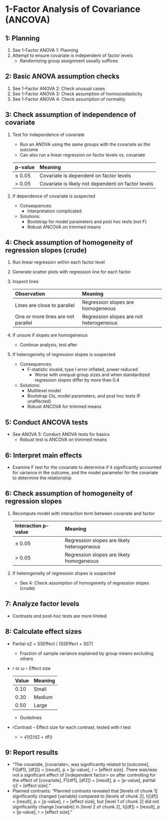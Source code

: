 1-Factor Analysis of Covariance (ANCOVA)
========================================

1: Planning
-----------

1. See 1-Factor ANOVA 1: Planning
2. Attempt to ensure covariate is independent of factor levels
    - Randomizing group assignment usually suffices

2: Basic ANOVA assumption checks
--------------------------------

1. See 1-Factor ANOVA 2: Check unusual cases
2. See 1-Factor ANOVA 3: Check assumption of homoscedasticity
3. See 1-Factor ANOVA 4: Check assumption of normality

3: Check assumption of independence of covariate
------------------------------------------------

1. Test for independence of covariate
    - Run an ANOVA using the same groups with the covariate as the outcome
    - Can also run a linear regression on factor levels vs. covariate

    | p-value | Meaning                                            |
    |:------- |:-------------------------------------------------- |
    | ≤ 0.05  | Covariate is dependent on factor levels            |
    | > 0.05  | Covariate is likely not dependent on factor levels |

2. If dependence of covariate is suspected
    - Consequences:
        - Interpretation complicated
    - Solutions:
        - Bootstrap for model parameters and post hoc tests (not F)
        - Robust ANCOVA on trimmed means

4: Check assumption of homogeneity of regression slopes (crude)
---------------------------------------------------------------

1. Run linear regression within each factor level
2. Generate scatter plots with regression line for each factor
3. Inspect lines

    | Observation                        | Meaning                                 |
    |:---------------------------------- |:--------------------------------------- |
    | Lines are close to parallel        | Regression slopes are homogeneous       |
    | One or more lines are not parallel | Regression slopes are not heterogeneous |

4. If unsure if slopes are homogeneous
    - Continue analysis, test after
5. If heterogeneity of regression slopes is suspected
    - Consequences:
        - F-statistic invalid, type I error inflated, power reduced
            - Worse with unequal group sizes and when standardized regression slopes differ by more than 0.4
    - Solutions:
        - Multilevel model
        - Bootstrap CIs, model parameters, and post hoc tests (F unaffected)
        - Robust ANCOVA for trimmed means

5: Conduct ANCOVA tests
-----------------------

- See ANOVA 5: Conduct ANOVA tests for basics
    - Robust test is ANCOVA on trimmed means

6: Interpret main effects
-------------------------

- Examine F test for the covariate to determine if it significantly accounted for variance in the outcome, and the model parameter for the covariate to determine the relationship

6: Check assumption of homogeneity of regression slopes
-------------------------------------------------------

1. Recompute model with interaction term between covariate and factor

    | Interaction p-value | Meaning                                    |
    |:------------------- |:------------------------------------------ |
    | ≤ 0.05              | Regression slopes are likely heterogeneous |
    | > 0.05              | Regression slopes are likely homogeneous   |

2. If heterogeneity of regression slopes is suspected
    - See 4: Check assumption of homogeneity of regression slopes (crude)

7: Analyze factor levels
------------------------

- Contrasts and post-hoc tests are more limited

8: Calculate effect sizes
-------------------------

- Partial η2 = SSEffect / (SSEffect + SST)
    - Fraction of sample variance explained by group means excluding others
- r or ω – Effect size

    | Value | Meaning |
    |:----- |:------- |
    | 0.10  | Small   |
    | 0.30  | Medium  |
    | 0.50  | Large   |

    - Guidelines
- rContrast – Effect size for each contrast, tested with t test
    - = √(t2/(t2 + df))

9: Report results
-----------------

- “The covariate, [covariate>, was significantly related to [outcome], F([df1], [df2]) = [result], p = [p-value], r = [effect size]. There was/was not a significant effect of [independent factor> on <variable> after controlling for the effect of [covariate], F([df1], [df2]) = [result], p = [p-value], partial η2 = [effect size].”
- Planned contrasts: “Planned contrasts revealed that [levels of chunk 1] significantly changed [variable] compared to [levels of chunk 2], t([df]) = [result], p = [p-value], r = [effect size], but [level 1 of chunk 2] did not significantly change [variable] in [level 2 of chunk 2], t([df]) = [result], p = [p-value], r = [effect size].”
